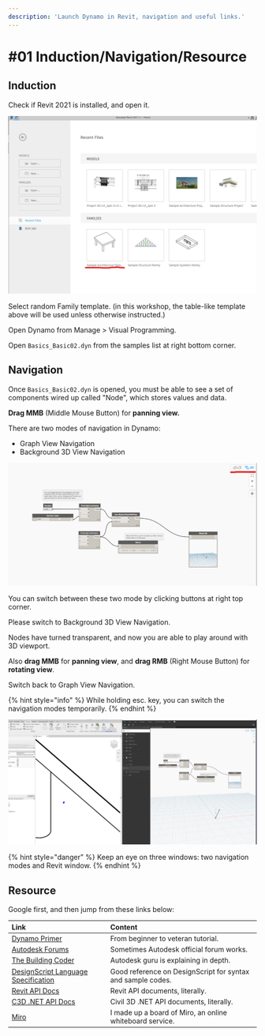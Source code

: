 ```yaml
---
description: 'Launch Dynamo in Revit, navigation and useful links.'
---
```


# \#01 Induction/Navigation/Resource



## Induction 

Check if Revit 2021 is installed, and open it.

![Table-like Template.](../../.gitbook/assets/image.png)

Select random Family template. \(in this workshop, the table-like template above will be used unless otherwise instructed.\)

Open Dynamo from Manage &gt; Visual Programming.

 Open `Basics_Basic02.dyn` from the samples list at right bottom corner.

## Navigation

Once `Basics_Basic02.dyn` is opened, you must be able to see a set of components wired up called "Node", which stores values and data.

**Drag MMB** \(Middle Mouse Button\) for **panning view.**

There are two modes of navigation in Dynamo:

* Graph View Navigation
* Background 3D View Navigation

![](../../.gitbook/assets/image%20%281%29.png)

You can switch between these two mode by clicking buttons at right top corner. 

Please switch to Background 3D View Navigation.

Nodes have turned transparent, and now you are able to play around with 3D viewport.

Also **drag MMB** for **panning view**, and **drag RMB** \(Right Mouse Button\) for **rotating view**.

Switch back to Graph View Navigation.

{% hint style="info" %}
While holding esc. key, you can switch the navigation modes temporarily.
{% endhint %}

![3D Preview also appears in Revit window.](../../.gitbook/assets/image%20%286%29.png)

{% hint style="danger" %}
Keep an eye on three windows: two navigation modes and Revit window. 
{% endhint %}

## Resource

Google first, and then jump from these links below:

| Link | Content |
| :--- | :--- |
| [Dynamo Primer](https://primer.dynamobim.org/) | From beginner to veteran tutorial. |
| [Autodesk Forums](https://forums.autodesk.com/t5/revit-products/ct-p/2003) | Sometimes Autodesk official forum works. |
| [The Building Coder](https://thebuildingcoder.typepad.com/blog/dynamo/) | Autodesk guru is explaining in depth. |
| [DesignScript Language Specification](https://dynamobim.org/wp-content/links/DesignScriptGuide.pdf) | Good reference on DesignScript for syntax and sample codes. |
| [Revit API Docs](https://www.revitapidocs.com/) | Revit API documents, literally. |
| [C3D .NET API Docs](http://docs.autodesk.com/CIV3D/2019/ENU/API_Reference_Guide/index.html) | Civil 3D .NET API documents, literally. |
| [Miro](https://miro.com/app/board/o9J_kheBEAU=/) | I made up a board of Miro, an online whiteboard service. |

